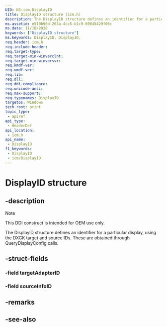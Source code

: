 ```yaml
---
UID: NS:icm.DisplayID
title: DisplayID structure (icm.h)
description: The DisplayID structure defines an identifier for a particular display, using the DXGK target and source IDs.
ms.assetid: e510b96d-263a-4cc5-b1c9-69845429f06c
ms.date: 11/18/2020
keywords: ["DisplayID structure"]
ms.keywords: DisplayID, DisplayID,
req.header: icm.h
req.include-header: 
req.target-type: 
req.target-min-winverclnt: 
req.target-min-winversvr: 
req.kmdf-ver: 
req.umdf-ver: 
req.lib: 
req.dll: 
req.ddi-compliance: 
req.unicode-ansi: 
req.max-support: 
req.typenames: DisplayID
targetos: Windows
tech.root: print
topic_type:
 - apiref
api_type:
 - HeaderDef
api_location:
 - icm.h
api_name:
 - DisplayID
f1_keywords:
 - DisplayID
 - icm/DisplayID
---
```


# DisplayID structure

## -description

> [!NOTE]
> This DDI construct is intended for OEM use only.

The DisplayID structure defines an identifier for a particular display, using the DXGK target and source IDs. These are obtained through QueryDisplayConfig calls.

## -struct-fields

### -field targetAdapterID

### -field sourceInfoID

## -remarks

## -see-also
